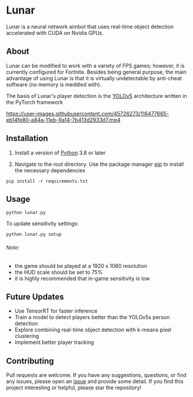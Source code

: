 # Lunar
Lunar is a neural network aimbot that uses real-time object detection accelerated with CUDA on Nvidia GPUs.

## About

Lunar can be modified to work with a variety of FPS games; however, it is currently configured for Fortnite. Besides being general purpose, the main advantage of using Lunar is that it is virtually undetectable by anti-cheat software (no memory is meddled with).

The basis of Lunar's player detection is the [YOLOv5](https://github.com/ultralytics/yolov5) architecture written in the PyTorch framework

https://user-images.githubusercontent.com/45726273/116477665-eb14fe80-a84a-11eb-9a14-7b413d2933d7.mp4

## Installation

1. Install a version of [Python](https://www.python.org/downloads/) 3.8 or later

2. Navigate to the root directory. Use the package manager [pip](https://pip.pypa.io/en/stable/) to install the necessary dependencies

```
pip install -r requirements.txt
```

## Usage
```           
python lunar.py
```
To update sensitivity settings:
```           
python lunar.py setup
```

###### Note:
- the game should be played at a 1920 x 1080 resolution
- the HUD scale should be set to 75%
- it is highly recommended that in-game sensitivity is low

## Future Updates
- Use TensorRT for faster inference
- Train a model to detect players better than the YOLOv5s person detection
- Explore combining real-time object detection with k-means pixel clustering
- Implement better player tracking

## Contributing
Pull requests are welcome. If you have any suggestions, questions, or find any issues, please open an [issue](https://github.com/zeyad-mansour/Lunar/issues) and provide some detail.
If you find this project interesting or helpful, please star the repository!
